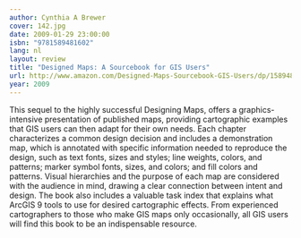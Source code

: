 ```yaml
---
author: Cynthia A Brewer
cover: 142.jpg
date: 2009-01-29 23:00:00
isbn: "9781589481602"
lang: nl
layout: review
title: "Designed Maps: A Sourcebook for GIS Users"
url: http://www.amazon.com/Designed-Maps-Sourcebook-GIS-Users/dp/1589481607?SubscriptionId=0VMG0VFGBMRWVRA58R02&tag=ldvd-20&linkCode=xm2&camp=2025&creative=165953&creativeASIN=1589481607
year: 2009
---
```


This sequel to the highly successful Designing Maps, offers a graphics-intensive presentation of published maps, providing cartographic examples that GIS users can then adapt for their own needs. Each chapter characterizes a common design decision and includes a demonstration map, which is annotated with specific information needed to reproduce the design, such as text fonts, sizes and styles; line weights, colors, and patterns; marker symbol fonts, sizes, and colors; and fill colors and patterns. Visual hierarchies and the purpose of each map are considered with the audience in mind, drawing a clear connection between intent and design. The book also includes a valuable task index that explains what ArcGIS 9 tools to use for desired cartographic effects. From experienced cartographers to those who make GIS maps only occasionally, all GIS users will find this book to be an indispensable resource.
